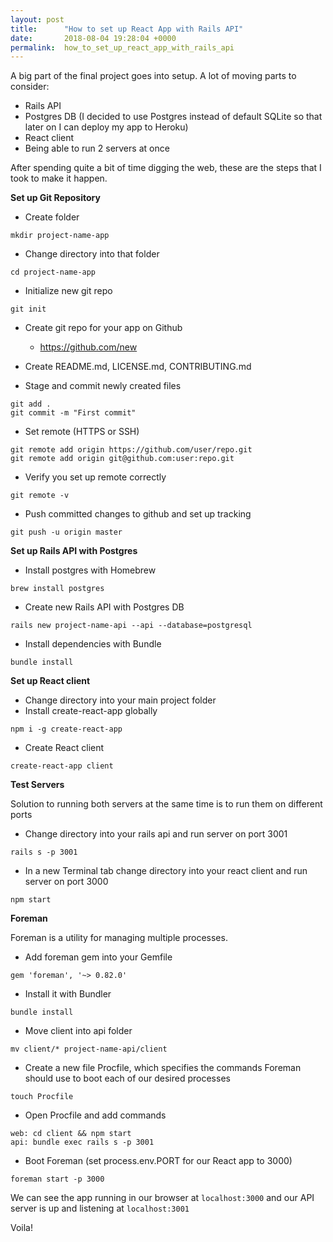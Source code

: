 ```yaml
---
layout: post
title:      "How to set up React App with Rails API"
date:       2018-08-04 19:28:04 +0000
permalink:  how_to_set_up_react_app_with_rails_api
---
```


A big part of the final project goes into setup. A lot of moving parts to consider:

* Rails API
* Postgres DB (I decided to use Postgres instead of default SQLite so that later on I can deploy my app to Heroku)
* React client
* Being able to run 2 servers at once

After spending quite a bit of time digging the web, these are the steps that I took to make it happen.

**Set up Git Repository**

* Create folder
```
mkdir project-name-app
```
* Change directory into that folder
```
cd project-name-app
```
* Initialize new git repo
```
git init
```
* Create git repo for your app on Github
  * https://github.com/new

* Create README.md, LICENSE.md, CONTRIBUTING.md

* Stage and commit newly created files
```
git add .
git commit -m "First commit"
```
* Set remote (HTTPS or SSH)
```
git remote add origin https://github.com/user/repo.git
git remote add origin git@github.com:user:repo.git
```
* Verify you set up remote correctly
```
git remote -v
```
* Push committed changes to github and set up tracking
```
git push -u origin master
```

**Set up Rails API with Postgres**

* Install postgres with Homebrew
```
brew install postgres
```
* Create new Rails API with Postgres DB
```
rails new project-name-api --api --database=postgresql
```
* Install dependencies with Bundle
```
bundle install
```

**Set up React client**

* Change directory into your main project folder 
* Install create-react-app globally
```
npm i -g create-react-app
```
* Create React client
```
create-react-app client
```


**Test Servers**

Solution to running both servers at the same time is to run them on different ports

* Change directory into your rails api and run server on port 3001
```
rails s -p 3001
```
* In a new Terminal tab change directory into your react client and run server on port 3000
```
npm start
```

**Foreman**

Foreman is a utility for managing multiple processes.

* Add foreman gem into your Gemfile
```
gem 'foreman', '~> 0.82.0'
```
* Install it with Bundler
```
bundle install
```
* Move client into api folder 
```
mv client/* project-name-api/client
```
* Create a new file Procfile, which specifies the commands Foreman should use to boot each of our desired processes
```
touch Procfile
```
* Open Procfile and add commands
```
web: cd client && npm start
api: bundle exec rails s -p 3001
```
* Boot Foreman (set process.env.PORT for our React app to 3000)
```
foreman start -p 3000
```

We can see the app running in our browser at ```localhost:3000``` and our API server is up and listening at ```localhost:3001```

Voila!
